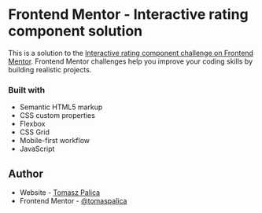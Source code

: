 # Frontend Mentor - Interactive rating component solution

This is a solution to the [Interactive rating component challenge on Frontend Mentor](https://www.frontendmentor.io/challenges/interactive-rating-component-koxpeBUmI). Frontend Mentor challenges help you improve your coding skills by building realistic projects.

### Built with

- Semantic HTML5 markup
- CSS custom properties
- Flexbox
- CSS Grid
- Mobile-first workflow
- JavaScript

## Author

- Website - [Tomasz Palica](https://www.your-site.com)
- Frontend Mentor - [@tomaspalica](https://www.frontendmentor.io/profile/tomaspalica)
